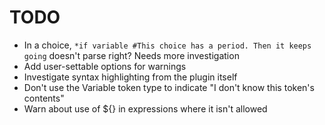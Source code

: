 # TODO

- In a choice, `*if variable #This choice has a period. Then it keeps going` doesn't parse right? Needs more investigation
- Add user-settable options for warnings
- Investigate syntax highlighting from the plugin itself
- Don't use the Variable token type to indicate "I don't know this token's contents"
- Warn about use of ${} in expressions where it isn't allowed
